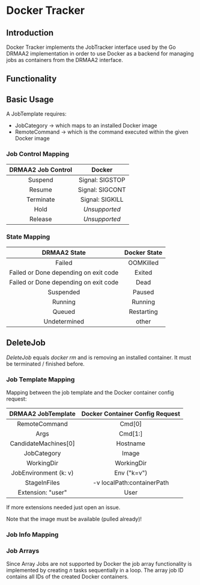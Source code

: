 # Docker Tracker

## Introduction

Docker Tracker implements the JobTracker interface used by the Go DRMAA2 implementation
in order to use Docker as a backend for managing jobs as containers from the DRMAA2
interface.

## Functionality

## Basic Usage

A JobTemplate requires:
  * JobCategory -> which maps to an installed Docker image
  * RemoteCommand -> which is the command executed within the given Docker image

### Job Control Mapping

| DRMAA2 Job Control | Docker          |
| :-----------------:|:---------------:|
| Suspend            | Signal: SIGSTOP |
| Resume             | Signal: SIGCONT |
| Terminate          | Signal: SIGKILL |
| Hold               | *Unsupported*   |
| Release            | *Unsupported*   |

### State Mapping

| DRMAA2 State                          | Docker State  |
| :------------------------------------:|:-------------:|
| Failed                                | OOMKilled     |
| Failed or Done depending on exit code | Exited        |
| Failed or Done depending on exit code | Dead          |
| Suspended                             | Paused        |
| Running                               | Running       |
| Queued                                | Restarting    |
| Undetermined                          | other         |

## DeleteJob

*DeleteJob* equals *docker rm* and is removing an installed container. It must be terminated / finished before.

### Job Template Mapping

Mapping between the job template and the Docker container config request:

| DRMAA2 JobTemplate   | Docker Container Config Request |
| :-------------------:|:-------------------------------:|
| RemoteCommand        | Cmd[0]                          |
| Args                 | Cmd[1:]                         |
| CandidateMachines[0] | Hostname                        |
| JobCategory          | Image                           |
| WorkingDir           | WorkingDir                      |
| JobEnvironment (k: v)| Env ("k=v")                     |
| StageInFiles         | -v localPath:containerPath      |
| Extension: "user"    | User                            |

If more extensions needed just open an issue.

Note that the image must be available (pulled already)!

### Job Info Mapping

### Job Arrays

Since Array Jobs are not supported by Docker the job array functionality is implemented
by creating _n_ tasks sequentially in a loop. The array job ID contains all IDs of the
created Docker containers.

